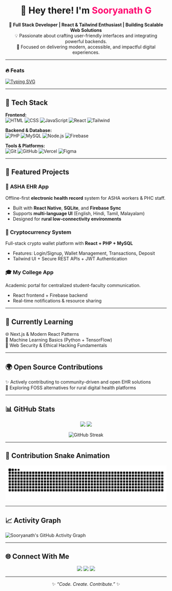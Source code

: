 <!-- Flashy Dynamic GitHub Profile for Sooryanath G -->

<h1 align="center">👋 Hey there! I'm <span style="color:#ff006e;">Sooryanath G</span></h1>

<p align="center">
  🚀 <b>Full Stack Developer | React & Tailwind Enthusiast | Building Scalable Web Solutions</b><br>
  💡 Passionate about crafting user-friendly interfaces and integrating powerful backends.<br>
  🎯 Focused on delivering modern, accessible, and impactful digital experiences.
</p>

---

### 🔥 Feats
[![Typing SVG](https://readme-typing-svg.demolab.com?font=Fira+Code&duration=3000&pause=800&color=F72C7D&center=true&vCenter=true&width=600&lines=Full+Stack+Developer;React+%2B+PHP+%2B+MySQL;Building+Offline+EHR+Apps;Learning+AI+and+Web3;Lifelong+Tech+Explorer)](https://git.io/typing-svg)

---

## 🧠 Tech Stack

**Frontend:**  
![HTML](https://img.shields.io/badge/HTML5-orange?logo=html5&logoColor=white)
![CSS](https://img.shields.io/badge/CSS3-blue?logo=css3&logoColor=white)
![JavaScript](https://img.shields.io/badge/JavaScript-yellow?logo=javascript&logoColor=black)
![React](https://img.shields.io/badge/React-61DAFB?logo=react&logoColor=black)
![Tailwind](https://img.shields.io/badge/Tailwind_CSS-38B2AC?logo=tailwind-css&logoColor=white)

**Backend & Database:**  
![PHP](https://img.shields.io/badge/PHP-777BB4?logo=php&logoColor=white)
![MySQL](https://img.shields.io/badge/MySQL-005C84?logo=mysql&logoColor=white)
![Node.js](https://img.shields.io/badge/Node.js-339933?logo=node.js&logoColor=white)
![Firebase](https://img.shields.io/badge/Firebase-ffca28?logo=firebase&logoColor=black)

**Tools & Platforms:**  
![Git](https://img.shields.io/badge/Git-F05032?logo=git&logoColor=white)
![GitHub](https://img.shields.io/badge/GitHub-181717?logo=github)
![Vercel](https://img.shields.io/badge/Vercel-black?logo=vercel)
![Figma](https://img.shields.io/badge/Figma-F24E1E?logo=figma&logoColor=white)

---

## 💼 Featured Projects

### 🏥 **ASHA EHR App**
Offline-first **electronic health record** system for ASHA workers & PHC staff.  
- Built with **React Native**, **SQLite**, and **Firebase Sync**  
- Supports **multi-language UI** (English, Hindi, Tamil, Malayalam)  
- Designed for **rural low-connectivity environments**

### 💱 **Cryptocurrency System**
Full-stack crypto wallet platform with **React + PHP + MySQL**  
- Features: Login/Signup, Wallet Management, Transactions, Deposit  
- Tailwind UI + Secure REST APIs + JWT Authentication

### 🎓 **My College App**
Academic portal for centralized student-faculty communication.  
- React frontend + Firebase backend  
- Real-time notifications & resource sharing

---

## 🧩 Currently Learning
🌐 Next.js & Modern React Patterns  
🤖 Machine Learning Basics (Python + TensorFlow)  
🔐 Web Security & Ethical Hacking Fundamentals  

---

## 🌍 Open Source Contributions
✨ Actively contributing to community-driven and open EHR solutions  
🧠 Exploring FOSS alternatives for rural digital health platforms  

---

## 📊 GitHub Stats

<p align="center">
  <img src="https://github-readme-stats.vercel.app/api?username=sooryanathg&show_icons=true&theme=radical" height="180em"/>
  <img src="https://github-readme-stats.vercel.app/api/top-langs/?username=sooryanathg&layout=compact&theme=radical" height="180em"/>
</p>

<p align="center">
  <img src="https://streak-stats.demolab.com?user=sooryanathg&theme=radical&hide_border=true" alt="GitHub Streak"/>
</p>

---

## 🐍 Contribution Snake Animation
![snake gif](https://github.com/sooryanathg/sooryanathg/blob/output/github-contribution-grid-snake.svg)

---

## 📈 Activity Graph
![Sooryanath's GitHub Activity Graph](https://github-readme-activity-graph.vercel.app/graph?username=sooryanathg&theme=react-dark&hide_border=true)

---

## 🌐 Connect With Me
<p align="center">
  <a href="https://linkedin.com/in/sooryanathg"><img src="https://img.shields.io/badge/LinkedIn-blue?logo=linkedin&logoColor=white"></a>
  <a href="https://github.com/sooryanathg"><img src="https://img.shields.io/badge/GitHub-black?logo=github&logoColor=white"></a>
  <a href="mailto:sooryanathgopi@gmail.com"><img src="https://img.shields.io/badge/Email-me-red?logo=gmail&logoColor=white"></a>
</p>

---

<p align="center">✨ <i>“Code. Create. Contribute.”</i> ✨</p>
